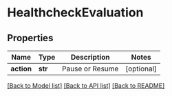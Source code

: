 # HealthcheckEvaluation

## Properties
Name | Type | Description | Notes
------------ | ------------- | ------------- | -------------
**action** | **str** | Pause or Resume | [optional] 

[[Back to Model list]](../README.md#documentation-for-models) [[Back to API list]](../README.md#documentation-for-api-endpoints) [[Back to README]](../README.md)


